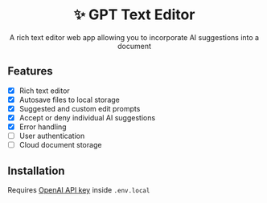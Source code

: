 <div align="center">

# ✨ GPT Text Editor

A rich text editor web app allowing you to incorporate AI suggestions into a document

</div>

## Features
- [x] Rich text editor
- [x] Autosave files to local storage
- [x] Suggested and custom edit prompts
- [x] Accept or deny individual AI suggestions
- [x] Error handling
- [ ] User authentication
- [ ] Cloud document storage

## Installation
Requires [OpenAI API key](https://platform.openai.com/api-keys) inside ```.env.local```